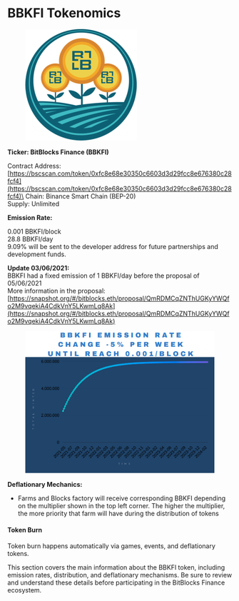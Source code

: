 # BBKFI Tokenomics

<figure><img src="../../.gitbook/assets/image (2).png" alt=""><figcaption></figcaption></figure>

**Ticker: BitBlocks Finance (BBKFI)**

Contract Address: [https://bscscan.com/token/0xfc8e68e30350c6603d3d29fcc8e676380c28fcf4](https://bscscan.com/token/0xfc8e68e30350c6603d3d29fcc8e676380c28fcf4)\
Chain: Binance Smart Chain (BEP-20)\
Supply: Unlimited

**Emission Rate:**

0.001 BBKFI/block\
28.8 BBKFI/day\
9.09% will be sent to the developer address for future partnerships and development funds.

**Update 03/06/2021:**\
BBKFI had a fixed emission of 1 BBKFI/day before the proposal of 05/06/2021\
More information in the proposal: [https://snapshot.org/#/bitblocks.eth/proposal/QmRDMCqZNThUGKyYWQfo2M9vqekiA4CdkVnY5LKwmLq8Ak](https://snapshot.org/#/bitblocks.eth/proposal/QmRDMCqZNThUGKyYWQfo2M9vqekiA4CdkVnY5LKwmLq8Ak)


<figure><img src="../../.gitbook/assets/image.png" alt=""><figcaption></figcaption></figure>

**Deflationary Mechanics:**

* Farms and Blocks factory will receive corresponding BBKFI depending on the multiplier shown in the top left corner. The higher the multiplier, the more priority that farm will have during the distribution of tokens


#### Token Burn

Token burn happens automatically via games, events, and deflationary tokens.

This section covers the main information about the BBKFI token, including emission rates, distribution, and deflationary mechanisms. Be sure to review and understand these details before participating in the BitBlocks Finance ecosystem.